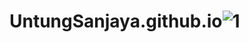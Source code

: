 # UntungSanjaya.github.io![1](https://github.com/UntungSanjaya/UntungSanjaya.github.io/assets/128209522/f1dc0af1-0b4e-4fba-b1bf-5e1878fe5aba)
